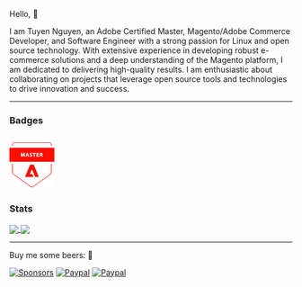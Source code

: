 Hello, :wave:

I am Tuyen Nguyen, an Adobe Certified Master, Magento/Adobe Commerce Developer, and Software Engineer with a strong passion for Linux and open source technology. With extensive experience in developing robust e-commerce solutions and a deep understanding of the Magento platform, I am dedicated to delivering high-quality results. I am enthusiastic about collaborating on projects that leverage open source tools and technologies to drive innovation and success.

--------------------------
### Badges
[<img src="./images/badges/adobe_commerce_master_badge.png" width="80" height="80">](https://certification.adobe.com/credential/verify/89bc2536-283f-4b98-b743-5d35d8df14d6/)
--------------------------
### Stats
<div align="left">
  <a href="https://github.com/tuyennn">
    <img align="center" width="auto" height="165" src="https://github-readme-stats.vercel.app/api?username=tuyennn&show_icons=true&theme=gruvbox&include_all_commits=true)](https://github.com/tuyennn" />
  </a>
  <a href="https://github.com/tuyennn">
    <img align="center" width="auto" height="165" src="https://github-readme-stats.vercel.app/api/top-langs/?username=tuyennn&langs_count=8&theme=gruvbox&layout=compact" />
  </a>
</div>

--------------------------
Buy me some beers: :beers:

[![Sponsors](https://img.shields.io/github/sponsors/tuyennn?label=Sponsor&logo=GitHub)](https://github.com/sponsors/tuyennn)
[![Paypal](https://img.shields.io/badge/Donate-PayPal-green.svg)](https://www.paypal.me/thinghost)
[![Paypal](https://img.shields.io/badge/Ko--fi-thinghost-00B9FE?logo=kofi)](https://ko-fi.com/thinghost76)
